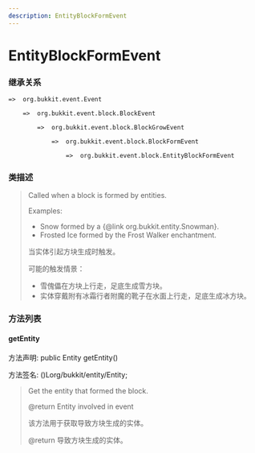 ```yaml
---
description: EntityBlockFormEvent
---
```


# EntityBlockFormEvent

### 继承关系

    =>  org.bukkit.event.Event

        =>  org.bukkit.event.block.BlockEvent

            =>  org.bukkit.event.block.BlockGrowEvent

                =>  org.bukkit.event.block.BlockFormEvent

                    =>  org.bukkit.event.block.EntityBlockFormEvent

### 类描述

> Called when a block is formed by entities.
>
> Examples:
>
> <ul>
>
> <li>Snow formed by a {@link org.bukkit.entity.Snowman}.
>
> <li>Frosted Ice formed by the Frost Walker enchantment.
>
> </ul>
>
>
> 
> 当实体引起方块生成时触发。
>
> 可能的触发情景：
>
> <ul>
>
> <li>雪傀儡在方块上行走，足底生成雪方块。
>
> <li>实体穿戴附有冰霜行者附魔的靴子在水面上行走，足底生成冰方块。
>
> </ul>

### 方法列表

#### getEntity

方法声明: public Entity getEntity()

方法签名: ()Lorg/bukkit/entity/Entity;

> Get the entity that formed the block.
>
> @return Entity involved in event
>
>
> 
> 该方法用于获取导致方块生成的实体。
>
> @return 导致方块生成的实体。
